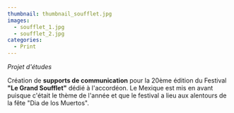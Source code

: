 ```yaml
---
thumbnail: thumbnail_soufflet.jpg
images:
  - soufflet_1.jpg
  - soufflet_2.jpg
categories:
  - Print
---
```


*Projet d'études*

Création de **supports de communication** pour la 20ème édition du Festival **"Le Grand Soufflet"** dédié à l'accordéon. Le Mexique est mis en avant puisque c'était le thème de l'année et que le festival a lieu aux alentours de la fête "Dia de los Muertos".
